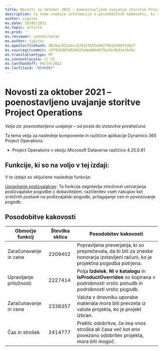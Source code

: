 ```yaml
---
title: Novosti za oktober 2021 – poenostavljeno uvajanje storitve Project Operations
description: Ta tema vsebuje informacije o posodobitvah kakovosti, ki so na voljo v izdaji poenostavljenega uvajanja storitve Project Operations za oktober 2021.
author: sigitac
ms.date: 10/05/2021
ms.topic: article
ms.prod: ''
ms.reviewer: johnmichalak
ms.author: sigitac
ms.openlocfilehash: d818ac832a9ccb7632f655e9d279b1d308f53827
ms.sourcegitcommit: c0792bd65d92db25e0e8864879a19c4b93efb10c
ms.translationtype: MT
ms.contentlocale: sl-SI
ms.lasthandoff: 04/14/2022
ms.locfileid: "8590967"
---
```

# <a name="whats-new-october-2021---project-operations-lite-deployment"></a>Novosti za oktober 2021 – poenostavljeno uvajanje storitve Project Operations

_Velja za: poenostavljeno uvajanje – od posla do izstavitve predračuna_

Ta tema velja za naslednje komponente in različice aplikacije Dynamics 365 Project Operations:

  - Project Operations v okolju Microsoft Dataverse različice 4.25.0.91


## <a name="features-included-in-this-release"></a>Funkcije, ki so na voljo v tej izdaji:

V to izdajo so vključene naslednje funkcije:

[Upravljanje podizvajalcev](../subcontracting/managing-subcontracts-overview.md): Ta funkcija zagotavlja zmožnost ustvarjanja podizvajalske pogodbe z dobaviteljem, razčlenitev vseh nakupov kot vrstičnih postavk na podizvajalski pogodbi, prilagajanje cen in povezovanje pogodb.


## <a name="quality-updates"></a>Posodobitve kakovosti

| **Območje funkcij** | **Številka sklica** | **Posodobitev kakovosti** |
| --- | --- | --- |
| Zaračunavanje in cene | 2209402 | Popravljena preverjanja, ki so preprečevala, da bi bili za zneske honorarja izstavljeni računi, ko je projektna pogodba potrjena. |
| Upravljanje priložnosti | 2227414 | Polja **Izdelek**, **Ni v katalogu** in **IsProductOverriden** so kopirana v podrobnosti vrstic ponudb in podrobnosti vrstic pogodb. |
| Zaračunavanje in cene | 2338357 | Valuta v dnevniku uporabe materiala mora biti prevzeta iz valute projekta, ko je projekt izbran. |
| Čas in strošek | 2414777 | Preklic odobritve, če ima vnos stroška ali časa več kot eno povezano odobritev projekta, mora biti mogoč. |
